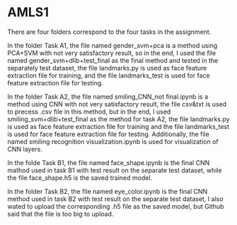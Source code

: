 # AMLS1
There are four folders correspond to the four tasks in the assignment.

In the folder Task A1, the file named gender_svm+pca is a method using PCA+SVM with not very satisfactory result, so in the end, I used the file named 
gender_svm+dlib+test_final as the final method and tested in the separately test dataset, the file landmarks.py is used as face feature
extraction file for training, and the file landmarks_test is used for face feature extraction file for testing.

In the folder Task A2, the file named smiling_CNN_not final.ipynb is a method using CNN with not very satisfactory result, the file csv&txt is used to 
precess .csv file in this method, but in the end, I used smiling_svm+dlib+test_final as the method for task A2, the file landmarks.py is used as face feature
extraction file for training and the file landmarks_test is used for face feature extraction file for testing. Additionally, the file named smiling recognition
visualization.ipynb is used for visualization of CNN layers.

In the folde Task B1, the file named face_shape.ipynb is the final CNN mathod used in task B1 with test result on the separate test dataset, while the file
face_shape.h5 is the saved trained model.

In the folder Task B2, the file named eye_color.ipynb is the final CNN method used in task B2 with test result on the separate test dataset, I also wated to 
upload the corresponding .h5 file as the saved model, but Github said that the file is too big to upload.
